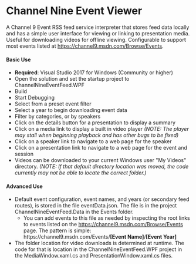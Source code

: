 # Channel Nine Event Viewer

A Channel 9 Event RSS feed service interpreter that stores feed data locally and has a simple user interface for viewing or linking to presentation media.  Useful for downloading videos for offline viewing.  Configurable to support most events listed at https://channel9.msdn.com/Browse/Events.

#### Basic Use
 - <b>Required</b>: Visual Studio 2017 for Windows (Community or higher)
 - Open the solution and set the startup project to ChannelNineEventFeed.WPF
 - Build
 - Start Debugging 
 - Select from a preset event filter
 - Select a year to begin downloading event data
 - Filter by categories, or by speakers
 - Click on the details button for a presentation to display a summary
 - Click on a media link to display a built in video player <i>(NOTE: The player may stall when beginning playback and has other bugs to be fixed)</i>
 - Click on a speaker link to navigate to a web page for the speaker
 - Click on a presentation link to navigate to a web page for the event and session
 - Videos can be downloaded to your current Windows user "My Videos" directory.  <i>(NOTE: If that default directory location was moved, the code currently may not be able to locate the correct folder.)</i>

#### Advanced Use
 - Default event configuration, event names, and years (or secondary feed routes), is stored in the file eventData.json.  The file is in the project ChannelNineEventFeed.Data in the Events folder.
	- You can add events to this file as needed by inspecting the root links to events listed on the https://channel9.msdn.com/Browse/Events page.  The pattern is simple: https&#58;//channel9.msdn.com/Events/<b>[Event Name]</b>/<b>[Event Year]</b>
 - The folder location for video downloads is determined at runtime.  The code for that is location in the ChannelNineEventFeed.WPF project in the MediaWindow.xaml.cs and PresentationWindow.xaml.cs files.

